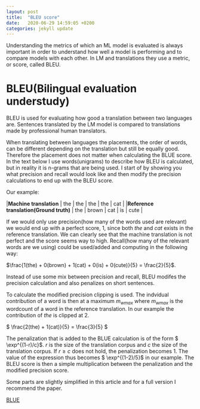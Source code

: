 ```yaml
---
layout: post
title:  "BLEU score"
date:   2020-06-29 14:59:05 +0200
categories: jekyll update
---
```


Understanding the metrics of which an ML model is evaluated is always important in order to understand how well a model is performing and to compare models with each other. In LM and translations they use a metric, or score, called BLEU.

# BLEU(Bilingual evaluation understudy)
BLEU is used for evaluating how good a translation between two languages are. Sentences translated by the LM model is compared to translations made by professional human translators.

When translating between languages the placements, the order of words, can be different depending on the translation but still be equally good. Therefore the placement does not matter when calculating the BLUE score. In the text below I use words(unigrams) to describe how BLEU is calculated, but in reality it is n-grams that are being used. I start of by showing you what precision and recall would look like and then modify the precision calculations to end up with the BLEU score.

Our example:

|**Machine translation** | the  | the  | the  | the  | cat  |
|**Reference translation(Ground truth)** | the | brown   |  cat  | is   | cute   |

If we would only use precision(how many of the words used are relevant) we would end up with a perfect score, 1, since both *the* and *cat* exists in the reference translation.
We can clearly see that the machine translation is not perfect and the score seems way to high. Recall(how many of the relevant words are we using) could be used/added and computing in the following way:

$\frac{1(the) + 0(brown) + 1(cat) + 0(is) + 0(cute)}{5} = \frac{2}{5}$.

Instead of use some mix between precision and recall, BLEU modifes the precision calculation and also penalizes on short sentences.

To calculate the modified precision clipping is used. The indvidual contribution of a word is then at a maximum $m_{wmax}$ where $m_{wmax}$ is the wordcount of a word in the reference translation. In our example the contribution of *the* is clipped at 2.

$ \frac{2(the) + 1(cat)}{5} = \frac{3}{5} $

The penalization that is added to the BLUE calculation is of the form $ \exp^{(1-r)/c}$. $r$ is the size of the translation corpus and $c$ the size of the translation corpus. If $r\geq c$ does not hold, the penalization becomes 1.
The value of the expression thus becomes
$ \exp^{(1-2)/5}$
in our example. The BLEU score is then a simple multiplication between the penalization and the modified precision score.

Some parts are slightly simplified in this article and for a full version I recommend the paper. 

[BLUE](https://www.aclweb.org/anthology/P02-1040.pdf)